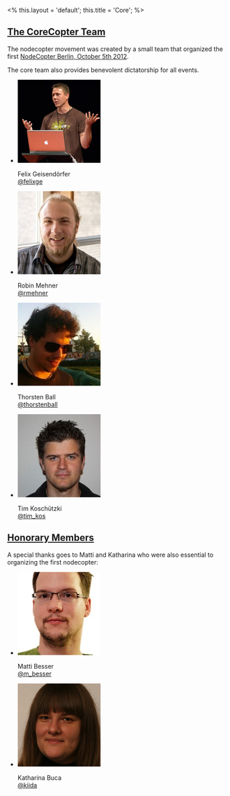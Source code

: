 <%
this.layout = 'default';
this.title = 'Core';
%>

<h2 id="team"><a href="#team">The CoreCopter Team</a></h2>

The nodecopter movement was created by a small team that organized the
first [NodeCopter Berlin, October 5th 2012](/2012/berlin/oct-5).

The core team also provides benevolent dictatorship for all events.

<ul class="team">
  <li>
    <img src="/img/team/felix_geisendoerfer.jpg">
    <p>
      Felix Geisendörfer<br>
      <a href="https://twitter.com/felixge">@felixge</a>
    </p>
  </li>
  <li>
    <img src="/img/team/robin_mehner.jpg">
    <p>
      Robin Mehner<br>
      <a href="https://twitter.com/rmehner">@rmehner</a>
    </p>
  </li>
  <li>
    <img src="/img/team/thorsten_ball.jpg">
    <p>
      Thorsten Ball<br>
      <a href="https://twitter.com/thorstenball">@thorstenball</a>
    </p>
  </li>
  <li>
    <img src="/img/team/tim_koschuetzki.jpg">
    <p>
      Tim Koschützki<br>
      <a href="https://twitter.com/tim_kos">@tim_kos</a>
    </p>
  </li>
</ul>

<h2 id="honorary"><a href="#honorary">Honorary Members</a></h2>

A special thanks goes to Matti and Katharina who were also essential to
organizing the first nodecopter:

<ul class="team">
  <li>
    <img src="/img/team/matti_besser.jpg">
    <p>
      Matti Besser<br>
      <a href="https://twitter.com/m_besser">@m_besser</a>
    </p>
  </li>
  <li>
    <img src="/img/team/katharina_buca.jpg">
    <p>
      Katharina Buca<br>
      <a href="https://twitter.com/kiida">@kiida</a>
    </p>
  </li>
</ul>

<div class="clear"></div>
